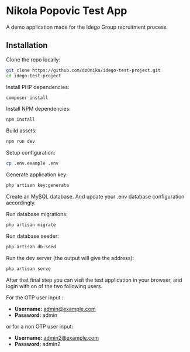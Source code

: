 # Nikola Popovic Test App

A demo application made for the Idego Group recruitment process.

## Installation

Clone the repo locally:

```sh
git clone https://github.com/dz0nika/idego-test-project.git
cd idego-test-project
```

Install PHP dependencies:

```sh
composer install
```

Install NPM dependencies:

```sh
npm install
```

Build assets:

```sh
npm run dev
```

Setup configuration:

```sh
cp .env.example .env
```

Generate application key:

```sh
php artisan key:generate
```

Create an MySQL database. And update your .env database configuration accordingly.

Run database migrations:

```sh
php artisan migrate
```

Run database seeder:

```sh
php artisan db:seed
```

Run the dev server (the output will give the address):

```sh
php artisan serve
```

After that final step you can visit the test application in your browser, and login with on of the two following users.

For the OTP user input :

-   **Username:** admin@example.com
-   **Password:** admin

or for a non OTP user input:

-   **Username:** admin2@example.com
-   **Password:** admin2
